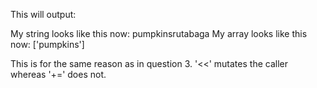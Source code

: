 This will output:

My string looks like this now: pumpkinsrutabaga
My array looks like this now: ['pumpkins']

This is for the same reason as in question 3. '<<' mutates the caller whereas
'+=' does not.